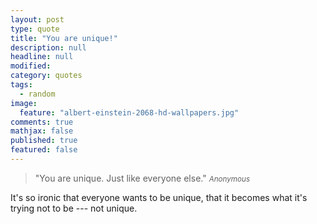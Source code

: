 ```yaml
---
layout: post
type: quote
title: "You are unique!"
description: null
headline: null
modified: 
category: quotes
tags: 
  - random
image: 
  feature: "albert-einstein-2068-hd-wallpapers.jpg"
comments: true
mathjax: false
published: true
featured: false
---
```


>&quot;You are unique. Just like everyone else.&quot;
><small><cite title="Anonymous">Anonymous</cite></small>

It's so ironic that everyone wants to be unique, that it becomes what it's trying not to be --- not unique.

<!--
People strive to be unique aside from everybody else.
I'm not saying it's bad. But is it that bad to be not? To be average and the same. To have common interests and skills to share and be able to relate with?

Am I suggesting you to be mediocre? No! I'm just saying that its not bad to not be unique.

PS: I need to work on my synonyms.
-->